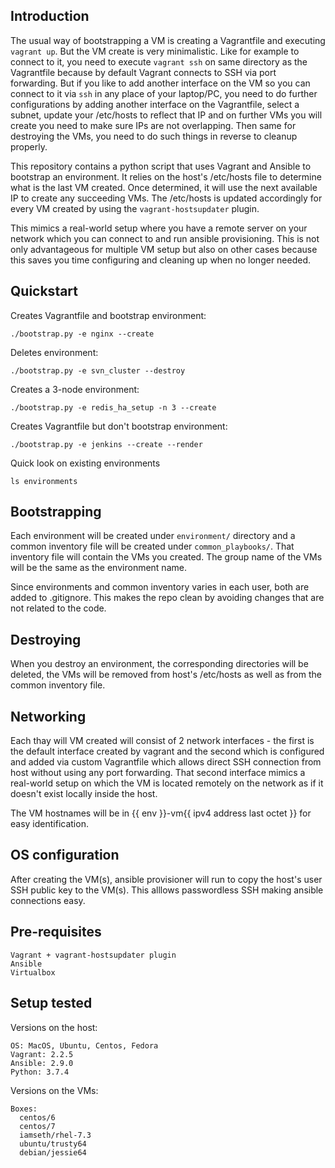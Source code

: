 ## Introduction

The usual way of bootstrapping a VM is creating a Vagrantfile and executing
`vagrant up`. But the VM create is very minimalistic. Like for example to
connect to it, you need to execute `vagrant ssh` on same directory as the
Vagrantfile because by default Vagrant connects to SSH via port forwarding.
But if you like to add another interface on the VM so you can connect to it
via `ssh` in any place of your laptop/PC, you need to do further configurations
by adding another interface on the Vagrantfile, select a subnet, update your
/etc/hosts to reflect that IP and on further VMs you will create you need to
make sure IPs are not overlapping. Then same for destroying the VMs, you need
to do such things in reverse to cleanup properly.

This repository contains a python script that uses Vagrant and Ansible to
bootstrap an environment. It relies on the host's /etc/hosts file to
determine what is the last VM created. Once determined, it will use the next
available IP to create any succeeding VMs. The /etc/hosts is updated
accordingly for every VM created by using the `vagrant-hostsupdater` plugin.

This mimics a real-world setup where you have a remote server on your network
which you can connect to and run ansible provisioning. This is not only
advantageous for multiple VM setup but also on other cases because this saves
you time configuring and cleaning up when no longer needed.

## Quickstart

Creates Vagrantfile and bootstrap environment:
```
./bootstrap.py -e nginx --create
```

Deletes environment:
```
./bootstrap.py -e svn_cluster --destroy
```

Creates a 3-node environment:
```
./bootstrap.py -e redis_ha_setup -n 3 --create
```

Creates Vagrantfile but don't bootstrap environment:
```
./bootstrap.py -e jenkins --create --render
```

Quick look on existing environments
```
ls environments
```

## Bootstrapping

Each environment will be created under `environment/` directory and a common
inventory file will be created under `common_playbooks/`. That inventory file
will contain the VMs you created. The group name of the VMs will be the same
as the environment name.

Since environments and common inventory varies in each user, both are added to
.gitignore. This makes the repo clean by avoiding changes that are not related
to the code.

## Destroying

When you destroy an environment, the corresponding directories will be deleted,
the VMs will be removed from host's /etc/hosts as well as from the common
inventory file.

## Networking

Each thay will VM created will consist of 2 network interfaces - the first is
the default interface created by vagrant and the second which is configured
and added via custom Vagrantfile which allows direct SSH connection from host
without using any port forwarding. That second interface mimics a real-world
setup on which the VM is located remotely on the network as if it doesn't
exist locally inside the host.

The VM hostnames will be in {{ env }}-vm{{ ipv4 address last octet }} for
easy identification.

## OS configuration

After creating the VM(s), ansible provisioner will run to copy the host's user
SSH public key to the VM(s). This alllows passwordless SSH making ansible
connections easy.

## Pre-requisites

```
Vagrant + vagrant-hostsupdater plugin
Ansible
Virtualbox
```

## Setup tested

Versions on the host:
```
OS: MacOS, Ubuntu, Centos, Fedora
Vagrant: 2.2.5
Ansible: 2.9.0
Python: 3.7.4
```

Versions on the VMs:
```
Boxes:
  centos/6
  centos/7
  iamseth/rhel-7.3
  ubuntu/trusty64
  debian/jessie64
```
